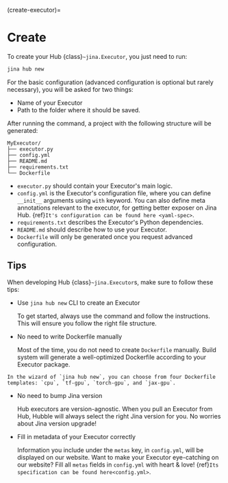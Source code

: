 (create-executor)=
# Create

To create your Hub {class}`~jina.Executor`, you just need to run:

```bash
jina hub new
```

<script id="asciicast-T98aWaJLe0r0ul3cXGk7AzqUs" src="https://asciinema.org/a/T98aWaJLe0r0ul3cXGk7AzqUs.js" async></script>

For the basic configuration (advanced configuration is optional but rarely necessary), you will be asked for two things: 

- Name of your Executor 
- Path to the folder where it should be saved. 

After running the command, a project with the following structure will be generated:

```text
MyExecutor/
├── executor.py
├── config.yml
├── README.md
├── requirements.txt
└── Dockerfile
```

- `executor.py` should contain your Executor's main logic.
- `config.yml` is the Executor's configuration file, where you can define `__init__` arguments using `with` keyword. You can also define meta annotations relevant to the executor, for getting better exposer on Jina Hub. {ref}`It's configuration can be found here <yaml-spec>`.
- `requirements.txt` describes the Executor's Python dependencies.
- `README.md` should describe how to use your Executor.
- `Dockerfile` will only be generated once you request advanced configuration.


## Tips


When developing Hub {class}`~jina.Executor`s, make sure to follow these tips:

* Use `jina hub new` CLI to create an Executor

  To get started, always use the command and follow the instructions. This will ensure you follow the right file 
structure.

* No need to write Dockerfile manually 

  Most of the time, you do not need to create `Dockerfile` manually. Build system will generate a well-optimized Dockerfile according to your Executor package.


```{tip}
In the wizard of `jina hub new`, you can choose from four Dockerfile templates: `cpu`, `tf-gpu`, `torch-gpu`, and `jax-gpu`.
```


* No need to bump Jina version

  Hub executors are version-agnostic. When you pull an Executor from Hub, Hubble will always select the right Jina version for you. No worries about Jina version upgrade!


* Fill in metadata of your Executor correctly

  Information you include under the `metas` key, in `config.yml`, will be displayed on our website. Want to make your Executor eye-catching on our website? Fill all `metas` fields in `config.yml` with heart & love! {ref}`Its specification can be found here<config.yml>`.
